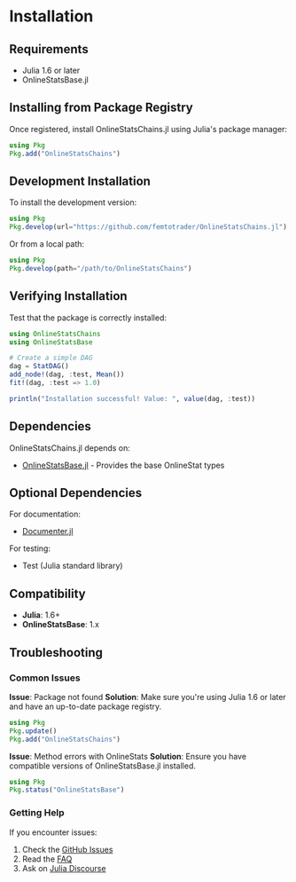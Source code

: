 # Installation

## Requirements

- Julia 1.6 or later
- OnlineStatsBase.jl

## Installing from Package Registry

Once registered, install OnlineStatsChains.jl using Julia's package manager:

```julia
using Pkg
Pkg.add("OnlineStatsChains")
```

## Development Installation

To install the development version:

```julia
using Pkg
Pkg.develop(url="https://github.com/femtotrader/OnlineStatsChains.jl")
```

Or from a local path:

```julia
using Pkg
Pkg.develop(path="/path/to/OnlineStatsChains")
```

## Verifying Installation

Test that the package is correctly installed:

```julia
using OnlineStatsChains
using OnlineStatsBase

# Create a simple DAG
dag = StatDAG()
add_node!(dag, :test, Mean())
fit!(dag, :test => 1.0)

println("Installation successful! Value: ", value(dag, :test))
```

## Dependencies

OnlineStatsChains.jl depends on:
- [OnlineStatsBase.jl](https://github.com/joshday/OnlineStatsBase.jl) - Provides the base OnlineStat types

## Optional Dependencies

For documentation:
- [Documenter.jl](https://github.com/JuliaDocs/Documenter.jl)

For testing:
- Test (Julia standard library)

## Compatibility

- **Julia**: 1.6+
- **OnlineStatsBase**: 1.x

## Troubleshooting

### Common Issues

**Issue**: Package not found
**Solution**: Make sure you're using Julia 1.6 or later and have an up-to-date package registry.

```julia
using Pkg
Pkg.update()
Pkg.add("OnlineStatsChains")
```

**Issue**: Method errors with OnlineStats
**Solution**: Ensure you have compatible versions of OnlineStatsBase.jl installed.

```julia
using Pkg
Pkg.status("OnlineStatsBase")
```

### Getting Help

If you encounter issues:
1. Check the [GitHub Issues](https://github.com/femtotrader/OnlineStatsChains.jl/issues)
2. Read the [FAQ](https://femtotrader.github.io/OnlineStatsChains.jl/faq/)
3. Ask on [Julia Discourse](https://discourse.julialang.org/)
